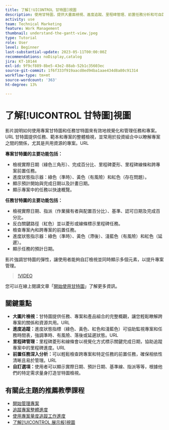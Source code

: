 ```yaml
---
title: 了解[!UICONTROL 甘特圖]視圖
description: 使用甘特圖，提供大畫面檢視、進度追蹤、里程碑管理、前置任務分析和可自訂的選項，以簡化任務和資源管理，讓專案效率最大化。
activity: use
team: Technical Marketing
feature: Work Management
thumbnail: understand-the-gantt-view.jpeg
type: Tutorial
role: User
level: Beginner
last-substantial-update: 2023-05-11T00:00:00Z
recommendations: noDisplay,catalog
jira: KT-10144
exl-id: 9f9cf889-8be5-43e2-88ab-52b1c35603ec
source-git-commit: 1f6f333f919aacd8ed94ba1aae434d8a80c91314
workflow-type: tm+mt
source-wordcount: '363'
ht-degree: 13%

---
```


# 了解[!UICONTROL 甘特圖]視圖

影片說明如何使用專案甘特圖和任務甘特圖來有效地視覺化和管理任務和專案。&#x200B;URL 甘特圖提供任務、範本和專案的整體檢視，並常用於投資組合中以瞭解專案之間的關係，尤其是共用資源的專案。&#x200B;URL

**專案甘特圖的主要功能包括：**

* 檢視實際日期（綠色三角形）、完成百分比、里程碑菱形、里程碑線條和跨專案前置任務&#x200B;。
* 進度狀態指示器：綠色（準時）、黃色（有風險）和紅色（存在問題）。
* 顯示預計開始與完成日期以及計畫日期。
* 顯示專案中的任務以快速概覽。

**任務甘特圖的主要功能包括：**

* 檢視實際日期、指派（作業擁有者與配置百分比）、基準、認可日期及完成百分比。
* 反白關鍵路徑（紅色）並以菱形或線條標示里程碑任務。
* 檢查專案內和跨專案的前置任務&#x200B;。
* 進度狀態指示器：綠色（準時）、黃色（滯後）、淺藍色（有風險）和紅色（延遲）。
* 顯示任務的預計日期。

影片強調甘特圖的彈性，讓使用者能夠自訂檢視並同時顯示多個元素，以提升專案管理。

>[!VIDEO](https://video.tv.adobe.com/v/3419304/?quality=12&learn=on&enablevpops)

您可以在線上閱讀文章「[開始使用甘特圖](https://experienceleague.adobe.com/docs/workfront/using/manage-work/the-gantt-chart/gantt-chart-overview/get-started-with-gantt.html?lang=zh-Hant)」了解更多資訊。

## 關鍵重點

* **大圖片檢視：**&#x200B;甘特圖提供任務、專案和產品組合的完整概觀，讓您輕鬆瞭解跨專案的關係和資源共用。&#x200B;URL
* **進度追蹤：**&#x200B;進度狀態指標（綠色、黃色、紅色和淺藍色）可協助監視專案和任務時間表，強調準時、有風險、落後或延遲狀態。&#x200B;URL
* **里程碑管理：**&#x200B;里程碑菱形和線條會以視覺化方式標示關鍵完成日期，協助追蹤專案中的里程碑進度。&#x200B;URL
* **前置任務深入分析：**&#x200B;可以輕鬆檢查跨專案和特定任務的前置任務，確保相依性清晰且易於管理。&#x200B;URL
* **自訂選項：**&#x200B;使用者可以顯示實際日期、預計日期、基準線、指派等等，根據他們的特定需求量身打造甘特圖檢視。


## 有關此主題的推薦教學課程

* [開始管理專案](/help/manage-work/projects/getting-started-manage-a-project.md)
* [追蹤專案整體進度](/help/manage-work/projects/track-overall-project-progress.md)
* [使用專案量度追蹤工作進度](/help/manage-work/projects/track-work-progress-with-project-metrics.md)
* [了解[!UICONTROL 展示板]視圖](/help/manage-work/projects/understand-the-board-view.md)
